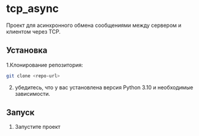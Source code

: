 # tcp_async
Проект для асинхронного обмена сообщениями между сервером и клиентом через TCP.

## Установка 
1.Клонирование репозитория:
```bash
git clone <repo-url> 
```
2. убедитесь, что у вас установлена версия Python 3.10 и необходимые зависимости.
## Запуск 
1. Запустите проект 
